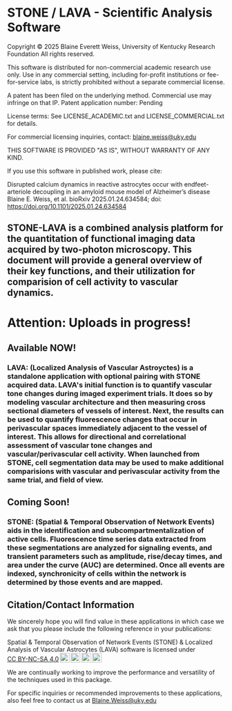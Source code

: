 # STONE / LAVA - Scientific Analysis Software

Copyright © 2025 Blaine Everett Weiss, University of Kentucky Research Foundation
All rights reserved.

This software is distributed for non-commercial academic research use only.
Use in any commercial setting, including for-profit institutions or fee-for-service labs,
is strictly prohibited without a separate commercial license.

A patent has been filed on the underlying method. Commercial use may infringe on that IP.
Patent application number: Pending

License terms: See LICENSE_ACADEMIC.txt and LICENSE_COMMERCIAL.txt for details.

For commercial licensing inquiries, contact: blaine.weiss@uky.edu

THIS SOFTWARE IS PROVIDED "AS IS", WITHOUT WARRANTY OF ANY KIND.

If you use this software in published work, please cite:

Disrupted calcium dynamics in reactive astrocytes occur with endfeet-arteriole decoupling in an amyloid mouse model of Alzheimer’s disease
Blaine E. Weiss, et al. bioRxiv 2025.01.24.634584; doi: https://doi.org/10.1101/2025.01.24.634584

## STONE-LAVA is a combined analysis platform for the quantitation of functional imaging data acquired by two-photon microscopy. This document will provide a general overview of their key functions, and their utilization for comparision of cell activity to vascular dynamics.  


# Attention: Uploads in progress!

## Available NOW!
### LAVA: (Localized Analysis of Vascular Astroyctes) is a standalone application with optional pairing with STONE acquired data. LAVA's initial function is to quantify vascular tone changes during imaged experiment trials. It does so by modeling vascular architecture and then measuring cross sectional diameters of vessels of interest. Next, the results can be used to quantify fluorescence changes that occur in perivascular spaces immediately adjacent to the vessel of interest. This allows for directional and correlational assessment of vascular tone changes and vascular/perivascular cell activity. When launched from STONE, cell segmentation data may be used to make additional comparisions with vascular and perivascular activity from the same trial, and field of view.

## Coming Soon!
### STONE: (Spatial & Temporal Observation of Network Events) aids in the identification and subcompartmentalization of active cells. Fluorescence time series data extracted from these segmentations are analyzed for signaling events, and transient parameters such as amplitude, rise/decay times, and area under the curve (AUC) are determined. Once all events are indexed, synchronicity of cells within the network is determined by those events and are mapped.

## Citation/Contact Information
We sincerely hope you will find value in these applications in which case we ask that you please include the following reference in your publications:


<p xmlns:cc="http://creativecommons.org/ns#" xmlns:dct="http://purl.org/dc/terms/"><span property="dct:title">Spatial & Temporal Observation of Network Events (STONE) & Localized Analysis of Vascular Astrocytes (LAVA) software </span> is licensed under <a href="https://creativecommons.org/licenses/by-nc-sa/4.0/?ref=chooser-v1" target="_blank" rel="license noopener noreferrer" style="display:inline-block;">CC BY-NC-SA 4.0<img style="height:22px!important;margin-left:3px;vertical-align:text-bottom;" src="https://mirrors.creativecommons.org/presskit/icons/cc.svg?ref=chooser-v1" alt=""><img style="height:22px!important;margin-left:3px;vertical-align:text-bottom;" src="https://mirrors.creativecommons.org/presskit/icons/by.svg?ref=chooser-v1" alt=""><img style="height:22px!important;margin-left:3px;vertical-align:text-bottom;" src="https://mirrors.creativecommons.org/presskit/icons/nc.svg?ref=chooser-v1" alt=""><img style="height:22px!important;margin-left:3px;vertical-align:text-bottom;" src="https://mirrors.creativecommons.org/presskit/icons/sa.svg?ref=chooser-v1" alt=""></a></p>

We are continually working to improve the performance and versatility of the techniques used in this package.

For specific inquiries or recommended improvements to these applications, also feel free to contact us at
Blaine.Weiss@uky.edu



##
